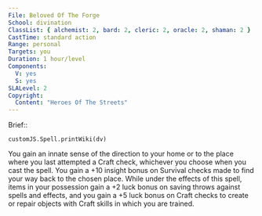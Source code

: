 ```yaml
---
File: Beloved Of The Forge
School: divination
ClassList: { alchemist: 2, bard: 2, cleric: 2, oracle: 2, shaman: 2 }
CastTime: standard action
Range: personal
Targets: you
Duration: 1 hour/level
Components:
  V: yes
  S: yes
SLALevel: 2
Copyright:
  Content: "Heroes Of The Streets"
---
```

Brief:: 

```dataviewjs
customJS.Spell.printWiki(dv)
```

You gain an innate sense of the direction to your home or to the place where you last attempted a Craft check, whichever you choose when you cast the spell. You gain a +10 insight bonus on Survival checks made to find your way back to the chosen place. While under the effects of this spell, items in your possession gain a +2 luck bonus on saving throws against spells and effects, and you gain a +5 luck bonus on Craft checks to create or repair objects with Craft skills in which you are trained.
